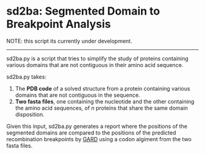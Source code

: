 # sd2ba: Segmented Domain to Breakpoint Analysis

NOTE: this script its currently under development.

---

sd2ba.py is a script that tries to simplify the study of proteins containing various domains that are not contiguous in their amino acid sequence. 

sd2ba.py takes:

1. The **PDB code** of a solved structure from a protein containing various domains that are not contiguous in the sequence.
2. **Two fasta files**, one containing the nucleotide and the other containing
   the amino acid sequences, of *n* proteins that share the same domain disposition.

Given this input, sd2ba.py generates a report where the positions of the segmented domains are compared to the positions of  the predicted recombination breakpoints by [GARD](<https://doi.org/10.1093/bioinformatics/btl474>) using a codon algiment from the two fasta files.

